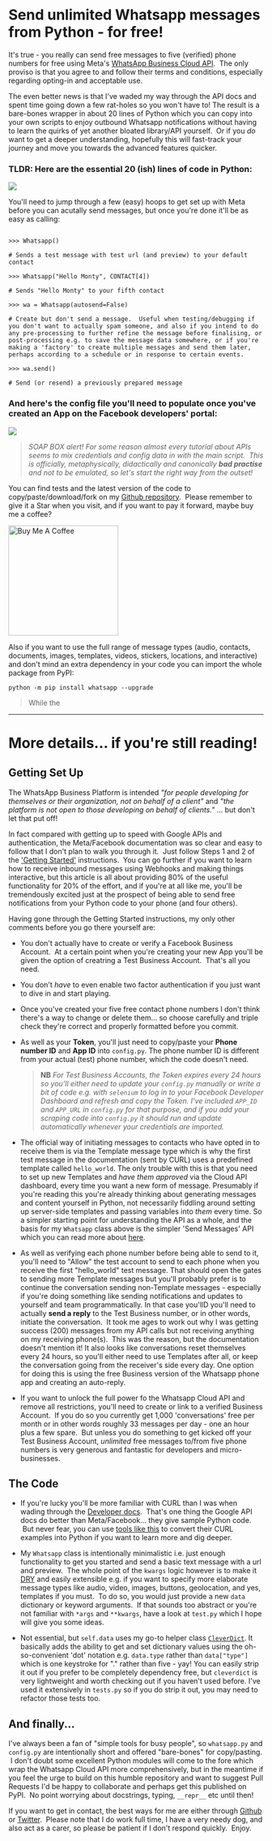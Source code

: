 # Send unlimited Whatsapp messages from Python - for free!

It's true - you really can send free messages to five (verified) phone numbers for free using Meta's [WhatsApp Business Cloud API](https://developers.facebook.com/products/whatsapp/).  The only proviso is that you agree to and follow their terms and conditions, especially regarding opting-in and acceptable use.

The even better news is that I've waded my way through the API docs and spent time going down a few rat-holes so you won't have to! The result is a bare-bones wrapper in about 20 lines of Python which you can copy into your own scripts to enjoy outbound Whatsapp notifications without having to learn the quirks of yet another bloated library/API yourself.  Or if you _do_ want to get a deeper understanding, hopefully this will fast-track your journey and move you towards the advanced features quicker.

### TLDR: Here are the essential 20 (ish) lines of code in Python:

![](Screenshot%201.png)


You'll need to jump through a few (easy) hoops to get set up with Meta before you can acutally send messages, but once you're done it'll be as easy as calling:

```

>>> Whatsapp()

# Sends a test message with test url (and preview) to your default contact

>>> Whatsapp("Hello Monty", CONTACT[4])

# Sends "Hello Monty" to your fifth contact

>>> wa = Whatsapp(autosend=False)

# Create but don't send a message.  Useful when testing/debugging if you don't want to actually spam someone, and also if you intend to do any pre-processing to further refine the message before finalising, or post-processing e.g. to save the message data somewhere, or if you're making a 'factory' to create multiple messages and send them later, perhaps according to a schedule or in response to certain events.

>>> wa.send()

# Send (or resend) a previously prepared message

```

### And here's the config file you'll need to populate once you've created an App on the Facebook developers' portal:

![](Screenshot%202.png)


> *SOAP BOX alert! For some reason almost every tutorial about APIs seems to mix credentials and config data in with the main script.  This is officially, metaphysically, didactically and canonically **bad practise** and not to be emulated, so let's start the right way from the outset!*

You can find tests and the latest version of the code to copy/paste/download/fork on my [Github repository](https://github.com/PFython/Whatsapp).  Please remember to give it a Star when you visit, and if you want to pay it forward, maybe buy me a coffee?

<a href="https://www.buymeacoffee.com/pfython" target="_blank"><img src="https://cdn.buymeacoffee.com/buttons/v2/arial-yellow.png" alt="Buy Me A Coffee" width="217px" ></a>

Also if you want to use the full range of message types (audio, contacts, documents, images, templates, videos, stickers, locations, and interactive) and don't mind an extra dependency in your code you can import the whole package from PyPI:

```
python -m pip install whatsapp --upgrade
```
> While the
____

# More details... if you're still reading!

## Getting Set Up

The WhatsApp Business Platform is intended _"for people developing for themselves or their organization, not on behalf of a client"_ and _"the platform is not open to those developing on behalf of clients."_ ... but don't let that put off!

In fact compared with getting up to speed with Google APIs and authentication, the Meta/Facebook documentation was so clear and easy to follow that I don't plan to walk you through it.  Just follow Steps 1 and 2 of the ['Getting Started'](https://developers.facebook.com/docs/whatsapp/cloud-api/get-started) instructions.  You can go further if you want to learn how to receive inbound messages using Webhooks and making things interactive, but this article is all about providing 80% of the useful functionality for 20% of the effort, and if you're at all like me, you'll be tremendously excited just at the prospect of being able to send free notifications from your Python code to your phone (and four others).

Having gone through the Getting Started instructions, my only other comments before you go there yourself are:

- You don't actually have to create or verify a Facebook Business Account.  At a certain point when you're creating your new App you'll be given the option of creatring a Test Business Account.  That's all you need.

- You don't _have_ to even enable two factor authentication if you just want to dive in and start playing.

- Once you've created your five free contact phone numbers I don't think there's a way to change or delete them... so choose carefully and triple check they're correct and properly formatted before you commit.

- As well as your **Token**, you'll just need to copy/paste your **Phone number ID** and **App ID** into `config.py`. The phone number ID is different from your actual (test) phone number, which the code doesn't need.

   > **NB** *For Test Business Accounts, the Token expires every 24 hours so you'll either need to update your `config.py` manually or write a bit of code e.g. with `selenium` to log in to your Facebook Developer Dashboard and refresh and copy the Token.  I've included `APP_ID` and `APP_URL` in `config.py` for that purpose, and if you add your scraping code into `config.py` it should run and update automatically whenever your credentials are imported.*

- The official way of initiating messages to contacts who have opted in to receive them is via the Template message type which is why the first test message in the documentation (sent by CURL) uses a predefined template called `hello_world`.  The only trouble with this is that you need to set up new Templates and _have them approved_ via the Cloud API dashboard, every time you want a new form of message.  Presumably if you're reading this you're already thinking about generating messages and content yourself in Python, not necessarily fiddling around setting up server-side templates and passing variables into _them_ every time.  So a simpler starting point for understanding the API as a whole, and the basis for my `Whatsapp` class above is the simpler 'Send Messages' API which you can read more about [here](https://developers.facebook.com/docs/whatsapp/cloud-api/guides/send-messages).

- As well as verifying each phone number before being able to send to it, you'll need to "Allow" the test account to send to each phone when you receive the first "hello_world" test message.  That should open the gates to sending more Template messages but you'll probably prefer is to continue the conversation sending non-Template messages - especially if you're doing something like sending notifications and updates to yourself and team programmatically.  In that case you'llD you'll need to actually **send a reply** to the Test Business number, or in other words, initiate the conversation.  It took me ages to work out why I was getting success (200) messages from my API calls but not receiving anything on my receiving phone(s).  This was the reason, but the documentation doesn't mention it!  It also looks like conversations reset themselves every 24 hours, so you'll either need to use Templates after all, or keep the conversation going from the receiver's side every day.  One option for doing this is using the free Business version of the Whatsapp phone app and creating an auto-reply.

- If you want to unlock the full power fo the Whatsapp Cloud API and remove all restrictions, you'll need to create or link to a verified Business Account.  If you do so you currently get 1,000 'conversations' free per month or in other words roughly 33 messages per day - one an hour plus a few spare.  But unless you do something to get kicked off your Test Business Account, _unlimited_ free messages to/from five phone numbers is very generous and fantastic for developers and micro-businesses.

## The Code

- If you're lucky you'll be more familiar with CURL than I was when wading through the [Developer docs](https://developers.facebook.com/docs/whatsapp/cloud-api).  That's one thing the Google API docs do better than Meta/Facebook... they give sample Python code.  But never fear, you can use [tools like this](https://reqbin.com/req/python/c-xgafmluu/convert-curl-to-python-requests) to convert their CURL examples into Python if you want to learn more and dig deeper.

- My `Whatsapp` class is intentionally minimalistic i.e. just enough functionality to get you started and send a basic text message with a url and preview.  The whole point of the `kwargs` logic however is to make it [DRY](https://en.wikipedia.org/wiki/Don%27t_repeat_yourself) and easily extensible e.g. if you want to specify more elaborate message types like audio, video, images, buttons, geolocation, and yes, templates if you must.  To do so, you would just provide a new `data` dictionary or keyword arguments.  If that sounds too abstract or you're not familiar with `*args` and `**kwargs`, have a look at `test.py` which I hope will give you some ideas.

- Not essential, but `self.data` uses my go-to helper class [`CleverDict`](https://github.com/PFython/cleverdict).  It basically adds the ability to get and set dictionary values using the oh-so-convenient 'dot' notation e.g. `data.type` rather than `data["type"]` which is one keystroke for "." rather than five - yay!  You can easily strip it out if you prefer to be completely dependency free, but `cleverdict` is very lightweight and worth checking out if you haven't used before.  I've used it extensively in `tests.py` so if you do strip it out, you may need to refactor those tests too.

## And finally...

I've always been a fan of "simple tools for busy people", so `whatsapp.py` and `config.py` are intentionally short and offered "bare-bones" for copy/pasting.  I don't doubt some excellent Python modules will come to the fore which wrap the Whatsapp Cloud API more comprehensively, but in the meantime if you feel the urge to build on this humble repository and want to suggest Pull Requests I'd be happy to collaborate and perhaps get this published on PyPI.  No point worrying about docstrings, typing, `__repr__` etc until then!

If you want to get in contact, the best ways for me are either through [Github](https://github.com/PFython) or [Twitter](https://twitter.com/AWSOM_solutions).  Please note that I do work full time, I have a very needy dog, and also act as a carer, so please be patient if I don't respond quickly.  Enjoy.
